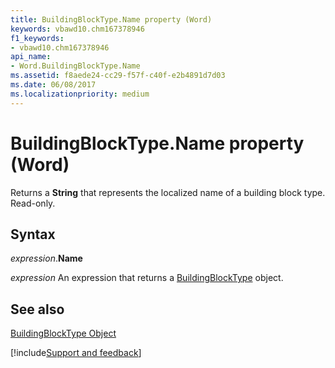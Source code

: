 ```yaml
---
title: BuildingBlockType.Name property (Word)
keywords: vbawd10.chm167378946
f1_keywords:
- vbawd10.chm167378946
api_name:
- Word.BuildingBlockType.Name
ms.assetid: f8aede24-cc29-f57f-c40f-e2b4891d7d03
ms.date: 06/08/2017
ms.localizationpriority: medium
---
```



# BuildingBlockType.Name property (Word)

Returns a **String** that represents the localized name of a building block type. Read-only.


## Syntax

_expression_.**Name**

 _expression_ An expression that returns a [BuildingBlockType](./Word.BuildingBlockType.md) object.


## See also


[BuildingBlockType Object](Word.BuildingBlockType.md)

[!include[Support and feedback](~/includes/feedback-boilerplate.md)]